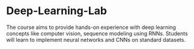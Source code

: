 # Deep-Learning-Lab
The course aims to provide hands-on experience with deep learning concepts like computer vision, sequence modeling using RNNs. Students will learn to implement neural networks and CNNs on standard datasets. 

